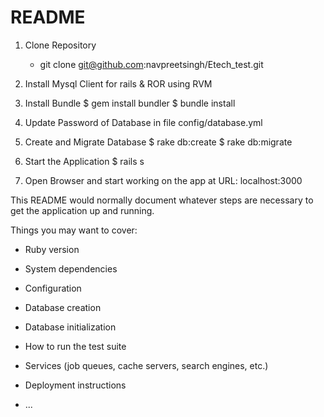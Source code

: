 # README

1. Clone Repository
    * git clone git@github.com:navpreetsingh/Etech_test.git

2. Install Mysql Client for rails & ROR using RVM

3. Install Bundle
    $ gem install bundler
    $ bundle install

4. Update Password of Database in file config/database.yml

5. Create and Migrate Database
    $ rake db:create
    $ rake db:migrate

6. Start the Application
    $ rails s

7. Open Browser and start working on the app at URL: localhost:3000

This README would normally document whatever steps are necessary to get the
application up and running.

Things you may want to cover:

* Ruby version

* System dependencies

* Configuration

* Database creation

* Database initialization

* How to run the test suite

* Services (job queues, cache servers, search engines, etc.)

* Deployment instructions

* ...
